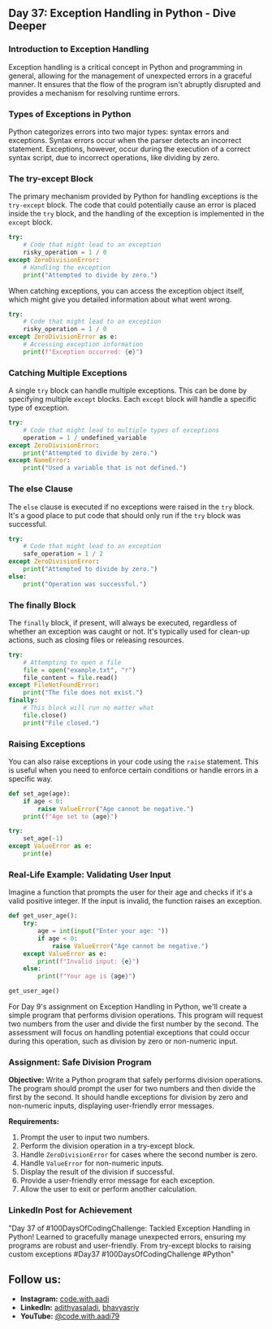 ## Day 37: Exception Handling in Python - Dive Deeper

### Introduction to Exception Handling

Exception handling is a critical concept in Python and programming in general, allowing for the management of unexpected errors in a graceful manner. It ensures that the flow of the program isn't abruptly disrupted and provides a mechanism for resolving runtime errors.

### Types of Exceptions in Python

Python categorizes errors into two major types: syntax errors and exceptions. Syntax errors occur when the parser detects an incorrect statement. Exceptions, however, occur during the execution of a correct syntax script, due to incorrect operations, like dividing by zero.

### The try-except Block

The primary mechanism provided by Python for handling exceptions is the `try-except` block. The code that could potentially cause an error is placed inside the `try` block, and the handling of the exception is implemented in the `except` block.

```python
try:
    # Code that might lead to an exception
    risky_operation = 1 / 0
except ZeroDivisionError:
    # Handling the exception
    print("Attempted to divide by zero.")
```

When catching exceptions, you can access the exception object itself, which might give you detailed information about what went wrong.

```python
try:
    # Code that might lead to an exception
    risky_operation = 1 / 0
except ZeroDivisionError as e:
    # Accessing exception information
    print(f"Exception occurred: {e}")
```

### Catching Multiple Exceptions

A single `try` block can handle multiple exceptions. This can be done by specifying multiple `except` blocks. Each `except` block will handle a specific type of exception.

```python
try:
    # Code that might lead to multiple types of exceptions
    operation = 1 / undefined_variable
except ZeroDivisionError:
    print("Attempted to divide by zero.")
except NameError:
    print("Used a variable that is not defined.")
```

### The else Clause

The `else` clause is executed if no exceptions were raised in the `try` block. It's a good place to put code that should only run if the `try` block was successful.

```python
try:
    # Code that might lead to an exception
    safe_operation = 1 / 2
except ZeroDivisionError:
    print("Attempted to divide by zero.")
else:
    print("Operation was successful.")
```

### The finally Block

The `finally` block, if present, will always be executed, regardless of whether an exception was caught or not. It's typically used for clean-up actions, such as closing files or releasing resources.

```python
try:
    # Attempting to open a file
    file = open("example.txt", "r")
    file_content = file.read()
except FileNotFoundError:
    print("The file does not exist.")
finally:
    # This block will run no matter what
    file.close()
    print("File closed.")
```

### Raising Exceptions

You can also raise exceptions in your code using the `raise` statement. This is useful when you need to enforce certain conditions or handle errors in a specific way.

```python
def set_age(age):
    if age < 0:
        raise ValueError("Age cannot be negative.")
    print(f"Age set to {age}")

try:
    set_age(-1)
except ValueError as e:
    print(e)
```

### Real-Life Example: Validating User Input

Imagine a function that prompts the user for their age and checks if it's a valid positive integer. If the input is invalid, the function raises an exception.

```python
def get_user_age():
    try:
        age = int(input("Enter your age: "))
        if age < 0:
            raise ValueError("Age cannot be negative.")
    except ValueError as e:
        print(f"Invalid input: {e}")
    else:
        print(f"Your age is {age}")

get_user_age()
```

For Day 9's assignment on Exception Handling in Python, we'll create a simple program that performs division operations. This program will request two numbers from the user and divide the first number by the second. The assessment will focus on handling potential exceptions that could occur during this operation, such as division by zero or non-numeric input.

### Assignment: Safe Division Program

**Objective:** Write a Python program that safely performs division operations. The program should prompt the user for two numbers and then divide the first by the second. It should handle exceptions for division by zero and non-numeric inputs, displaying user-friendly error messages.

**Requirements:**

1. Prompt the user to input two numbers.
2. Perform the division operation in a try-except block.
3. Handle `ZeroDivisionError` for cases where the second number is zero.
4. Handle `ValueError` for non-numeric inputs.
5. Display the result of the division if successful.
6. Provide a user-friendly error message for each exception.
7. Allow the user to exit or perform another calculation.

### LinkedIn Post for Achievement

"Day 37 of #100DaysOfCodingChallenge: Tackled Exception Handling in Python! Learned to gracefully manage unexpected errors, ensuring my programs are robust and user-friendly. From try-except blocks to raising custom exceptions
#Day37 #100DaysOfCodingChallenge #Python"

## Follow us:

- **Instagram:** [code.with.aadi](https://www.instagram.com/code.with.aadi/)
- **LinkedIn:** [adithyasaladi](https://www.linkedin.com/in/adithyasaladi/), [bhavyasriy](https://www.linkedin.com/in/bhavyasriy/)
- **YouTube:** [@code.with.aadi79](https://www.youtube.com/@Code.with.aadi79)
